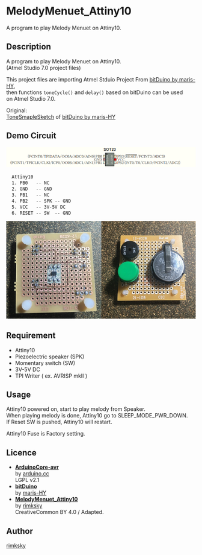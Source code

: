 MelodyMenuet_Attiny10
====
A program to play Melody Menuet on Attiny10.

## Description

A program to play Melody Menuet on Attiny10.  
(Atmel Studio 7.0 project files)

This project files are importing Atmel Stduio Project From [bitDuino by maris-HY][bitDuino],  
then functions `toneCycle()` and `delay()` based on bitDuino can be used  
on Atmel Studio 7.0.

Original:  
[ToneSmapleSketch][] of [bitDuino by maris-HY][bitDuino]  

## Demo Circuit

![Attiny10 Pin Assignment Figure](./attiny10_pin_assignment.png)

```
  Attiny10
  1. PB0   -- NC
  2. GND   -- GND
  3. PB1   -- NC
  4. PB2   -- SPK -- GND
  5. VCC   -- 3V-5V DC
  6. RESET -- SW  -- GND
```

![SmapleCircuit Figure](./SampleCircuit.png)

## Requirement

* Attiny10
* Piezoelectric speaker (SPK)
* Momentary switch (SW)
* 3V-5V DC
* TPI Writer ( ex. AVRISP mkII )

## Usage

Attiny10 powered on, start to play melody from Speaker.  
When playing melody is done, Attiny10 go to SLEEP_MODE_PWR_DOWN.  
If Reset SW is pushed, Attiny10 will restart.  

Attiny10 Fuse is Factory setting.

## Licence

* **[ArduinoCore-avr][]**  
  by [arduino.cc][]  
  LGPL v2.1  
* **[bitDuino][]**  
  by [maris-HY][]  
* **[MelodyMenuet_Attiny10][]**  
  by [rimksky][]  
  CreativeCommon BY 4.0 / Adapted.  

## Author

  [rimksky][]  


[rimksky]: https://github.com/rimksky "rimksky"
[MelodyMenuet_Attiny10]: https://github.com/rimksky/MelodyMenuet_Attiny10 "MelodyMenuet_Attiny10"
[maris-HY]: https://github.com/maris-HY/bitDuino "maris-HY"
[bitDuino]: https://github.com/maris-HY/bitDuino "bitDuino by maris-HY"
[ToneSmapleSketch]: http://100year.cocolog-nifty.com/blog/2014/09/bitduino-21ab.html "ToneSmapleSketch"
[arduino.cc]: http://www.arduino.cc/ "Arduino"
[ArduinoCore-avr]: https://github.com/arduino/ArduinoCore-avr "ArduinoCore-avr"
